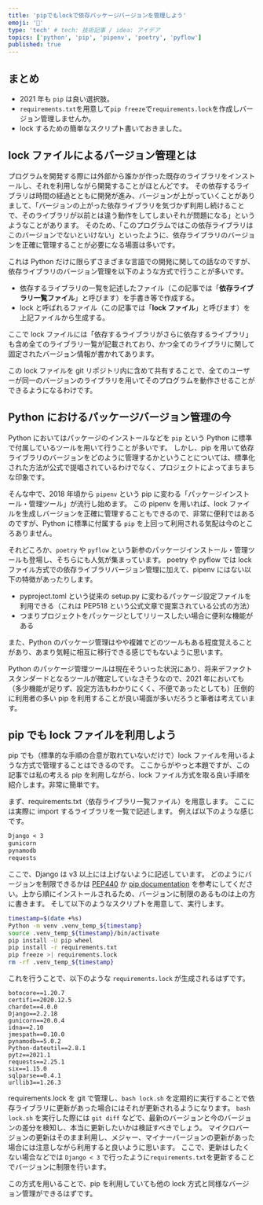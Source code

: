```yaml
---
title: 'pipでもlockで依存パッケージバージョンを管理しよう'
emoji: '🐍'
type: 'tech' # tech: 技術記事 / idea: アイデア
topics: ['python', 'pip', 'pipenv', 'poetry', 'pyflow']
published: true
---
```


## まとめ

- 2021 年も `pip` は良い選択肢。
- `requirements.txt`を用意して`pip freeze`で`requirements.lock`を作成しバージョン管理しませんか。
- lock するための簡単なスクリプト書いておきました。

## lock ファイルによるバージョン管理とは

プログラムを開発する際には外部から誰かが作った既存のライブラリをインストールし、それを利用しながら開発することがほとんどです。
その依存するライブラリは時間の経過とともに開発が進み、バージョンが上がっていくことがありまして、「バージョンの上がった依存ライブラリを気づかず利用し続けることで、そのライブラリが以前とは違う動作をしてしまいそれが問題になる」というようなことがあります。
そのため、「このプログラムではこの依存ライブラリはこのバージョンでないといけない」といったように、依存ライブラリのバージョンを正確に管理することが必要になる場面は多いです。

これは Python だけに限らずさまざまな言語での開発に関しての話なのですが、
依存ライブラリのバージョン管理を以下のような方式で行うことが多いです。

- 依存するライブラリの一覧を記述したファイル（この記事では「**依存ライブラリ一覧ファイル**」と呼びます）を手書き等で作成する。
- lock と呼ばれるファイル（この記事では「**lock ファイル**」と呼びます）を上記ファイルから生成する。

ここで lock ファイルには「依存するライブラリがさらに依存するライブラリ」も含め全てのライブラリ一覧が記載されており、かつ全てのライブラリに関して固定されたバージョン情報が書かれてあります。

この lock ファイルを git リポジトリ内に含めて共有することで、全てのユーザーが同一のバージョンのライブラリを用いてそのプログラムを動作させることができるようになるわけです。

## Python におけるパッケージバージョン管理の今

Python においてはパッケージのインストールなどを `pip` という Python に標準で付属しているツールを用いて行うことが多いです。
しかし、pip を用いて依存ライブラリのバージョンをどのように管理するかということについては、標準化された方法が公式で提唱されているわけでなく、プロジェクトによってまちまちな印象です。

そんな中で、2018 年頃から `pipenv` という pip に変わる「パッケージインストール・管理ツール」が流行し始めます。
この pipenv を用いれば、lock ファイルを生成しバージョンを正確に管理することもできるので、非常に便利ではあるのですが、Python に標準に付属する `pip` を上回って利用される気配は今のところありません。

それどころか、`poetry` や `pyflow` という新参のパッケージインストール・管理ツールも登場し、そちらにも人気が集まっています。
poetry や pyflow では lock ファイル方式での依存ライブラリバージョン管理に加えて、pipenv にはない以下の特徴があったりします。

- pyproject.toml という従来の setup.py に変わるパッケージ設定ファイルを利用できる（これは PEP518 という公式文章で提案されている公式の方法）
- つまりプロジェクトをパッケージとしてリリースしたい場合に便利な機能がある

また、Python のパッケージ管理はやや複雑でどのツールもある程度覚えることがあり、あまり気軽に相互に移行できる感じでもないように思います。

Python のパッケージ管理ツールは現在そういった状況にあり、将来デファクトスタンダードとなるツールが確定していなさそうなので、2021 年においても（多少機能が足りず、設定方法もわかりにくく、不便であったとしても）圧倒的に利用者の多い pip を利用することが良い場面が多いだろうと筆者は考えています。

## pip でも lock ファイルを利用しよう

pip でも（標準的な手順の合意が取れていないだけで）lock ファイルを用いるような方式で管理することはできるのです。
ここからがやっと本題ですが、この記事では私の考える pip を利用しながら、lock ファイル方式を取る良い手順を紹介します。非常に簡単です。

まず、requirements.txt（依存ライブラリ一覧ファイル）を用意します。
ここには実際に import するライブラリを一覧で記述します。
例えば以下のような感じです。

```:requirements.txt
Django < 3
gunicorn
pynamodb
requests
```

ここで、Django は v3 以上には上げないように記述しています。
どのようにバージョンを制限できるかは [PEP440](https://www.Python.org/dev/peps/pep-0440/#version-specifiers) か [pip documentation](https://pip.pypa.io/en/latest/reference/pip_install/#example-requirements-file) を参考にしてください。上から順にインストールされるため、バージョンに制限のあるものは上の方に書きます。
そして以下のようなスクリプトを用意して、実行します。

```bash:lock.sh
timestamp=$(date +%s)
Python -m venv .venv_temp_${timestamp}
source .venv_temp_${timestamp}/bin/activate
pip install -U pip wheel
pip install -r requirements.txt
pip freeze >| requirements.lock
rm -rf .venv_temp_${timestamp}
```

これを行うことで、以下のような `requirements.lock` が生成されるはずです。

```:requirements.lock
botocore==1.20.7
certifi==2020.12.5
chardet==4.0.0
Django==2.2.18
gunicorn==20.0.4
idna==2.10
jmespath==0.10.0
pynamodb==5.0.2
Python-dateutil==2.8.1
pytz==2021.1
requests==2.25.1
six==1.15.0
sqlparse==0.4.1
urllib3==1.26.3
```

requirements.lock を git で管理し、`bash lock.sh` を定期的に実行することで依存ライブラリに更新があった場合にはそれが更新されるようになります。
`bash lock.sh` を実行した際には `git diff` などで、最新のバージョンと今のバージョンの差分を検知し、本当に更新したいかは検証すべきでしょう。
マイクロバージョンの更新はそのまま利用し、メジャー、マイナーバージョンの更新があった場合には注意しながら利用すると良いように思います。
ここで、更新はしたくない場合などでは `Django < 3` で行ったように`requirements.txt`を更新することでバージョンに制限を行います。

この方式を用いることで、pip を利用していても他の lock 方式と同様なバージョン管理ができるはずです。
